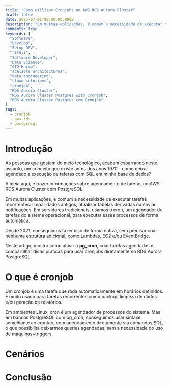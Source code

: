 ```yaml
---
title: "Como utilizar Cronjobs no AWS RDS Aurora Cluster"
draft: false
date: 2025-07-01T00:00:00.000Z
description: "Em muitas aplicações, é comum a necessidade de executar tarefas recorrentes: limpar dados antigos, atualizar tabelas derivadas ou enviar notificações. Em servidores tradicionais, usamos o cron, um agendador de tarefas do sistema operacional, para executar esses processos de forma automática."
comments: true
keywords: [
  "Software",
  "Develop",
  "Setup DEV",
  "rifeli",
  "Software Developer",
  "Data Science",
  "CTO Harmo",
  "scalable architectures",
  "data engineering",
  "cloud solutions",
  "cronjob",
  "RDS Aurora Cluster",
  "RDS Aurora Cluster Postgres with Cronjob",
  "RDS Aurora Cluster Postgres com Cronjob"
]
tags:
  - cronjob
  - aws-rds
  - postgresql
---
```


# Introdução

As pessoas que gostam do meio tecnológico, acabam esbarrando neste assunto, um conceito que existe antes dos anos 1970 - como deixar agendado a execução de taferas com SQL em minha base de dados?

A ideia aqui, é trazer informações sobre agendamento de tarefas no AWS RDS Aurora Cluster com PostgreSQL.

Em muitas aplicações, é comum a necessidade de executar tarefas recorrentes: limpar dados antigos, atualizar tabelas derivadas ou enviar notificações. Em servidores tradicionais, usamos o cron, um agendador de tarefas do sistema operacional, para executar esses processos de forma automática.

Desde 2021, conseguimos fazer isso de forma nativa, sem precisar criar nenhuma estrutura adicional, como Lambdas, EC2 e/ou EventBridge.

Neste artigo, mostro como ativar o **pg_cron**, criar tarefas agendadas e compartilhar dicas práticas para usar cronjobs diretamente no RDS Aurora PostgreSQL.

# O que é cronjob

Um cronjob é uma tarefa que roda automaticamente em horários definidos. É muito usado para tarefas recorrentes como backup, limpeza de dados e/ou geração de relatórios.

Em ambientes Linux, cron é um agendador de processos do sistema. Mas em bancos PostgreSQL com pg_cron, conseguimos usar sintaxe semelhante ao crontab, com agendamento diretamente via comandos SQL, o que possibilita deixarmos queries agendadas, sem a necessidade do uso de máquinas+triggers.

# Cenários

#

# Conclusão

